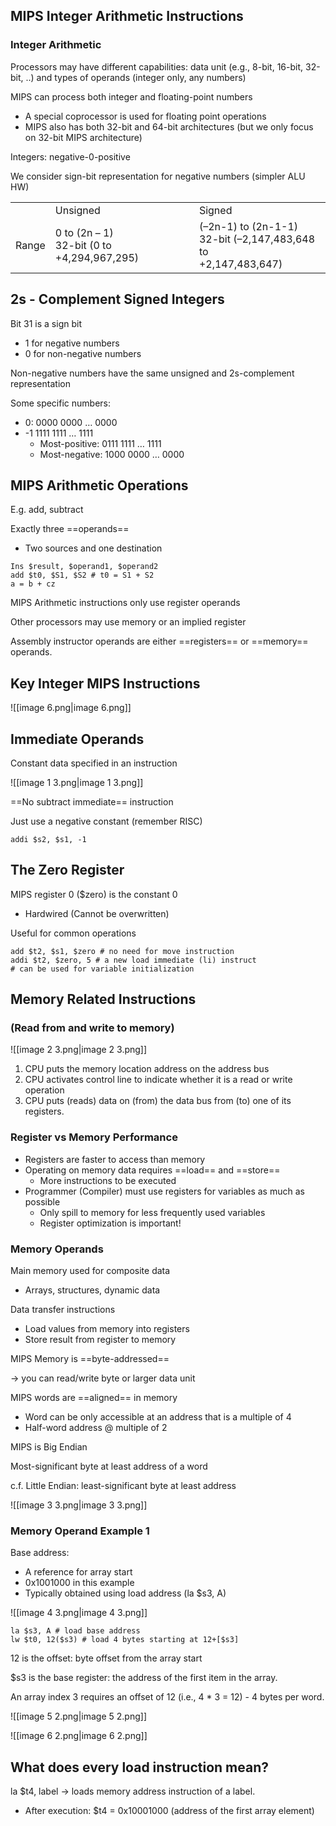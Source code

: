 ## MIPS Integer Arithmetic Instructions

### Integer Arithmetic

Processors may have different capabilities: data unit (e.g., 8-bit, 16-bit, 32-bit, ..) and types of operands (integer only, any numbers)

MIPS can process both integer and floating-point numbers

- A special coprocessor is used for floating point operations
- MIPS also has both 32-bit and 64-bit architectures (but we only focus on 32-bit MIPS architecture)

Integers: negative-0-positive

We consider sign-bit representation for negative numbers (simpler ALU HW)

|   |   |   |
|---|---|---|
||Unsigned|Signed|
|Range|0 to (2n – 1)  <br>32-bit (0 to +4,294,967,295)|(–2n-1) to (2n-1-1)  <br>32-bit (–2,147,483,648 to  <br>+2,147,483,647)|

## 2s - Complement Signed Integers

Bit 31 is a sign bit

- 1 for negative numbers
- 0 for non-negative numbers

Non-negative numbers have the same unsigned and 2s-complement representation

Some specific numbers:

- 0: 0000 0000 … 0000
- -1 1111 1111 … 1111
    - Most-positive: 0111 1111 … 1111
    - Most-negative: 1000 0000 … 0000

## MIPS Arithmetic Operations

E.g. add, subtract

Exactly three ==operands==

- Two sources and one destination

```Assembly
Ins $result, $operand1, $operand2
add $t0, $S1, $S2 # t0 = S1 + S2
a = b + cz 
```

MIPS Arithmetic instructions only use register operands

Other processors may use memory or an implied register

Assembly instructor operands are either ==registers== or ==memory== operands.

## Key Integer MIPS Instructions

![[image 6.png|image 6.png]]

## Immediate Operands

Constant data specified in an instruction

![[image 1 3.png|image 1 3.png]]

==No subtract immediate== instruction

Just use a negative constant (remember RISC)

```Assembly
addi $s2, $s1, -1
```

## The Zero Register

MIPS register 0 ($zero) is the constant 0

- Hardwired (Cannot be overwritten)

Useful for common operations

```Assembly
add $t2, $s1, $zero # no need for move instruction
addi $t2, $zero, 5 # a new load immediate (li) instruct
# can be used for variable initialization
```

## Memory Related Instructions

### (Read from and write to memory)

![[image 2 3.png|image 2 3.png]]

1. CPU puts the memory location address on the address bus
2. CPU activates control line to indicate whether it is a read or write operation
3. CPU puts (reads) data on (from) the data bus from (to) one of its registers.

### Register vs Memory Performance

- Registers are faster to access than memory
- Operating on memory data requires ==load== and ==store==
    - More instructions to be executed
- Programmer (Compiler) must use registers for variables as much as possible
    - Only spill to memory for less frequently used variables
    - Register optimization is important!

### Memory Operands

Main memory used for composite data

- Arrays, structures, dynamic data

Data transfer instructions

- Load values from memory into registers
- Store result from register to memory

MIPS Memory is ==byte-addressed==

→ you can read/write byte or larger data unit

MIPS words are ==aligned== in memory

- Word can be only accessible at an address that is a multiple of 4
- Half-word address @ multiple of 2

MIPS is Big Endian

Most-significant byte at least address of a word

c.f. Little Endian: least-significant byte at least address

![[image 3 3.png|image 3 3.png]]

### Memory Operand Example 1

Base address:

- A reference for array start
- 0x1001000 in this example
- Typically obtained using load address (la $s3, A)

![[image 4 3.png|image 4 3.png]]

```Assembly
la $s3, A # load base address
lw $t0, 12($s3) # load 4 bytes starting at 12+[$s3]
```

12 is the offset: byte offset from the array start

$s3 is the base register: the address of the first item in the array.

An array index 3 requires an offset of 12 (i.e., 4 * 3 = 12) - 4 bytes per word.

![[image 5 2.png|image 5 2.png]]

![[image 6 2.png|image 6 2.png]]

## What does every load instruction mean?

la $t4, label → loads memory address instruction of a label.

- After execution: $t4 = 0x10001000 (address of the first array element)